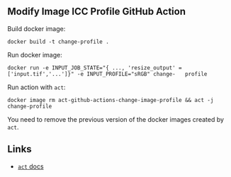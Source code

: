 ## Modify Image ICC Profile GitHub Action

Build docker image:
```
docker build -t change-profile .
```

Run docker image:
```
docker run -e INPUT_JOB_STATE="{ ..., 'resize_output' = ['input.tif','...']}" -e INPUT_PROFILE="sRGB" change-   profile
```

Run action with `act`:
```
docker image rm act-github-actions-change-image-profile && act -j change-profile
```
You need to remove the previous version of the docker images created by `act`.

## Links

* [`act` docs](https://github.com/nektos/act)
